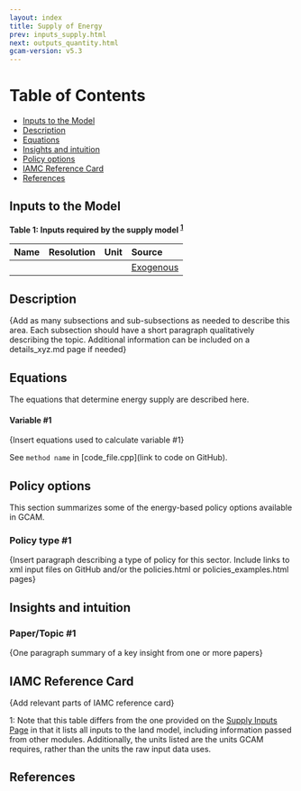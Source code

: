```yaml
---
layout: index
title: Supply of Energy
prev: inputs_supply.html
next: outputs_quantity.html
gcam-version: v5.3 
---
```


# Table of Contents

- [Inputs to the Model](#inputs-to-the-model)
- [Description](#description)
- [Equations](#equations)
- [Insights and intuition](#insights-and-intuition)
- [Policy options](#policy-options)
- [IAMC Reference Card](#iamc-reference-card)
- [References](#references)

## Inputs to the Model
**Table 1: Inputs required by the supply model <sup>[1](#table_footnote)</sup>**

| Name | Resolution | Unit | Source |
| :--- | :--- | :--- | :--- |
|  |  |  | [Exogenous](inputs_supply.html) |


## Description

{Add as many subsections and sub-subsections as needed to describe this area. Each subsection should have a short paragraph qualitatively describing the topic. Additional information can be included on a details_xyz.md page if needed}

## Equations 
The equations that determine energy supply are described here.

#### Variable #1

{Insert equations used to calculate variable #1}

See `method name` in [code_file.cpp](link to code on GitHub).

## Policy options 
This section summarizes some of the energy-based policy options available in GCAM. 

### Policy type #1

{Insert paragraph describing a type of policy for this sector. Include links to xml input files on GitHub and/or the policies.html or policies_examples.html pages}

## Insights and intuition

### Paper/Topic #1

{One paragraph summary of a key insight from one or more papers}

## IAMC Reference Card

{Add relevant parts of IAMC reference card}

<a name="table_footnote">1</a>: Note that this table differs from the one provided on the [Supply Inputs Page](inputs_supply.html#description) in that it lists all inputs to the land model, including information passed from other modules. Additionally, the units listed are the units GCAM requires, rather than the units the raw input data uses.

## References

